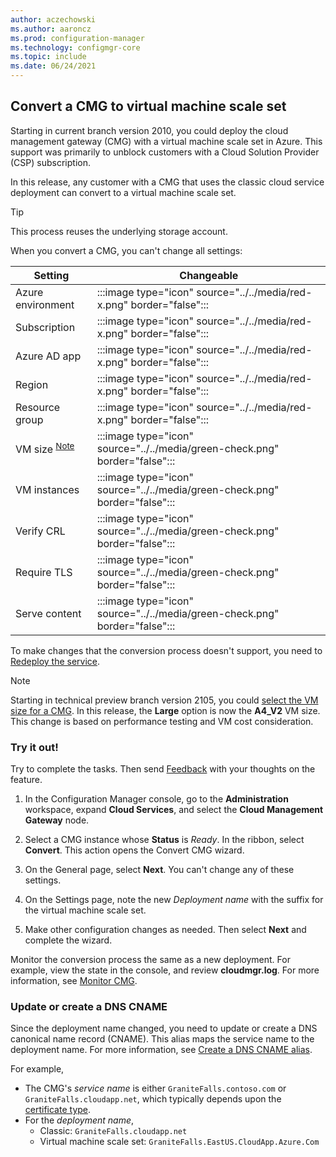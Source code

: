 ```yaml
---
author: aczechowski
ms.author: aaroncz
ms.prod: configuration-manager
ms.technology: configmgr-core
ms.topic: include
ms.date: 06/24/2021
---
```


## <a name="bkmk_cmg"></a> Convert a CMG to virtual machine scale set

<!--8959690-->

Starting in current branch version 2010, you could deploy the cloud management gateway (CMG) with a virtual machine scale set in Azure. This support was primarily to unblock customers with a Cloud Solution Provider (CSP) subscription.

In this release, any customer with a CMG that uses the classic cloud service deployment can convert to a virtual machine scale set.

> [!TIP]
> This process reuses the underlying storage account.

When you convert a CMG, you can't change all settings:

| Setting | Changeable |
|---------|---------|
| Azure environment | :::image type="icon" source="../../media/red-x.png" border="false"::: |
| Subscription | :::image type="icon" source="../../media/red-x.png" border="false"::: |
| Azure AD app | :::image type="icon" source="../../media/red-x.png" border="false"::: |
| Region | :::image type="icon" source="../../media/red-x.png" border="false"::: |
| Resource group | :::image type="icon" source="../../media/red-x.png" border="false"::: |
| VM size <sup>[Note](#bkmk_note1)</sup> | :::image type="icon" source="../../media/green-check.png" border="false"::: |
| VM instances | :::image type="icon" source="../../media/green-check.png" border="false"::: |
| Verify CRL | :::image type="icon" source="../../media/green-check.png" border="false"::: |
| Require TLS | :::image type="icon" source="../../media/green-check.png" border="false"::: |
| Serve content | :::image type="icon" source="../../media/green-check.png" border="false"::: |

To make changes that the conversion process doesn't support, you need to [Redeploy the service](../../../../clients/manage/cmg/modify-cloud-management-gateway.md).

<a name="bkmk_note1"></a>

> [!NOTE]
> Starting in technical preview branch version 2105, you could [select the VM size for a CMG](../../technical-preview-2105.md#bkmk_cmgsize). In this release, the **Large** option is now the **A4_V2** VM size. This change is based on performance testing and VM cost consideration.<!-- 10107298 -->

### Try it out!

Try to complete the tasks. Then send [Feedback](../../../../understand/product-feedback.md) with your thoughts on the feature.

1. In the Configuration Manager console, go to the **Administration** workspace, expand **Cloud Services**, and select the **Cloud Management Gateway** node.

1. Select a CMG instance whose **Status** is _Ready_. In the ribbon, select **Convert**. This action opens the Convert CMG wizard.

1. On the General page, select **Next**. You can't change any of these settings.

1. On the Settings page, note the new _Deployment name_ with the suffix for the virtual machine scale set.

1. Make other configuration changes as needed. Then select **Next** and complete the wizard.

Monitor the conversion process the same as a new deployment. For example, view the state in the console, and review **cloudmgr.log**. For more information, see [Monitor CMG](../../../../clients/manage/cmg/monitor-clients-cloud-management-gateway.md#monitor-logs).

### Update or create a DNS CNAME

Since the deployment name changed, you need to update or create a DNS canonical name record (CNAME). This alias maps the service name to the deployment name. For more information, see [Create a DNS CNAME alias](../../../../clients/manage/cmg/server-auth-cert.md#create-a-dns-cname-alias).

For example,

- The CMG's _service name_ is either `GraniteFalls.contoso.com` or `GraniteFalls.cloudapp.net`, which typically depends upon the [certificate type](../../../../clients/manage/cmg/server-auth-cert.md#summary-comparison-of-certificate-types).
- For the _deployment name_,
  - Classic: `GraniteFalls.cloudapp.net`
  - Virtual machine scale set: `GraniteFalls.EastUS.CloudApp.Azure.Com`
